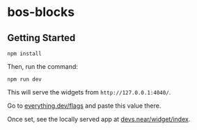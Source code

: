 # bos-blocks

## Getting Started

```
npm install
```

Then, run the command:

```
npm run dev
```

This will serve the widgets from `http://127.0.0.1:4040/`.

Go to [everything.dev/flags](https://everything.dev) and paste this value there.

Once set, see the locally served app at [devs.near/widget/index](https://everything.dev/devs.near/widget/index).

